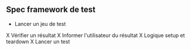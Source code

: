 ## Spec framework de test


- Lancer un jeu de test

X Vérifier un résultat
X Informer l'utilisateur du résultat
X Logique setup et teardown 
X Lancer un test

